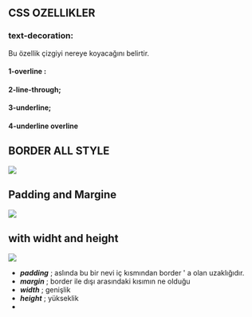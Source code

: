 ## CSS OZELLIKLER <br>
### text-decoration:
Bu özellik çizgiyi nereye koyacağını belirtir.<br>
#### 1-overline :
#### 2-line-through;
#### 3-underline;
#### 4-underline overline
## BORDER ALL STYLE
![](https://www.w3.org/TR/css-backgrounds-3/images/borderstyles.png)
## Padding and Margine
![](https://www.w3.org/TR/css-backgrounds-3/images/box.png)
## with widht and height
![](https://openhome.cc/eGossip/JavaScript/images/ElementDimensions-2.png)
- ***padding*** ; aslında bu bir nevi iç kısmından border ' a olan uzaklığıdır.
- ***margin*** ;  border ile dışı arasındaki kısımın ne olduğu
- ***width*** ; genişlik
- ***height*** ; yükseklik
- 

